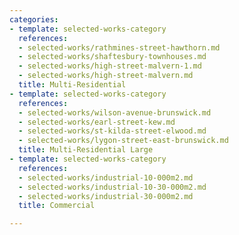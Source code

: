 ```yaml
---
categories:
- template: selected-works-category
  references:
  - selected-works/rathmines-street-hawthorn.md
  - selected-works/shaftesbury-townhouses.md
  - selected-works/high-street-malvern-1.md
  - selected-works/high-street-malvern.md
  title: Multi-Residential
- template: selected-works-category
  references:
  - selected-works/wilson-avenue-brunswick.md
  - selected-works/earl-street-kew.md
  - selected-works/st-kilda-street-elwood.md
  - selected-works/lygon-street-east-brunswick.md
  title: Multi-Residential Large
- template: selected-works-category
  references:
  - selected-works/industrial-10-000m2.md
  - selected-works/industrial-10-30-000m2.md
  - selected-works/industrial-30-000m2.md
  title: Commercial

---
```

